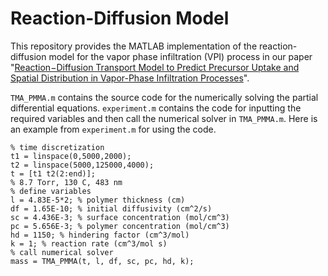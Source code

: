# Reaction-Diffusion Model 

This repository provides the MATLAB implementation of the reaction-diffusion model for the vapor phase infiltration (VPI) process in our paper "[Reaction−Diffusion Transport Model to Predict Precursor Uptake and Spatial Distribution in Vapor-Phase Infiltration Processes][1]". 

`TMA_PMMA.m` contains the source code for the numerically solving the partial differential equations. `experiment.m` contains the code for inputting the required variables and then call the numerical solver in `TMA_PMMA.m`. Here is an example from `experiment.m` for using the code.

```
% time discretization 
t1 = linspace(0,5000,2000);
t2 = linspace(5000,125000,4000);
t = [t1 t2(2:end)];
% 8.7 Torr, 130 C, 483 nm
% define variables
l = 4.83E-5*2; % polymer thickness (cm)
df = 1.65E-10; % initial diffusivity (cm^2/s)
sc = 4.436E-3; % surface concentration (mol/cm^3)
pc = 5.656E-3; % polymer concentration (mol/cm^3)
hd = 1150; % hindering factor (cm^3/mol)
k = 1; % reaction rate (cm^3/mol s)
% call numerical solver
mass = TMA_PMMA(t, l, df, sc, pc, hd, k);
```
[1]:https://pubs.acs.org/doi/10.1021/acs.chemmater.1c01283